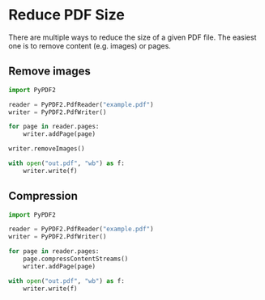 # Reduce PDF Size

There are multiple ways to reduce the size of a given PDF file. The easiest
one is to remove content (e.g. images) or pages.

## Remove images


```python
import PyPDF2

reader = PyPDF2.PdfReader("example.pdf")
writer = PyPDF2.PdfWriter()

for page in reader.pages:
    writer.addPage(page)

writer.removeImages()

with open("out.pdf", "wb") as f:
    writer.write(f)
```

## Compression

```python
import PyPDF2

reader = PyPDF2.PdfReader("example.pdf")
writer = PyPDF2.PdfWriter()

for page in reader.pages:
    page.compressContentStreams()
    writer.addPage(page)

with open("out.pdf", "wb") as f:
    writer.write(f)
```
